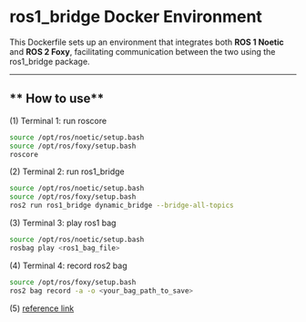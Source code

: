 # **ros1_bridge Docker Environment**
This Dockerfile sets up an environment that integrates both **ROS 1 Noetic** and **ROS 2 Foxy**, facilitating communication between the two using the ros1_bridge package.

---
## ** How to use**


(1) Terminal 1: run roscore
```bash
source /opt/ros/noetic/setup.bash
source /opt/ros/foxy/setup.bash
roscore
```

(2) Terminal 2: run ros1_bridge
```bash
source /opt/ros/noetic/setup.bash
source /opt/ros/foxy/setup.bash
ros2 run ros1_bridge dynamic_bridge --bridge-all-topics
```

(3) Terminal 3: play ros1 bag
```bash
source /opt/ros/noetic/setup.bash
rosbag play <ros1_bag_file>
```

(4) Terminal 4: record ros2 bag
```bash
source /opt/ros/foxy/setup.bash
ros2 bag record -a -o <your_bag_path_to_save>
```

(5) [reference link]([https://](https://github.com/ros2/ros1_bridge))